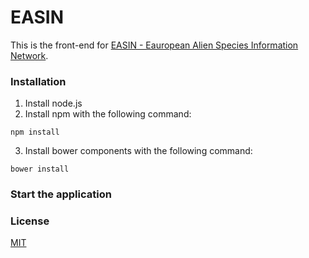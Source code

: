 EASIN 
=========
This is the front-end for [EASIN - Eauropean Alien Species Information Network](http://easin.jrc.ec.europa.eu/).


### Installation

1. Install node.js 
2. Install npm with the following command:

```
npm install
```

3. Install bower components with the following command:

```
bower install
```

### Start the application



### License

[MIT](license.md)

[node.js]:http://nodejs.org/
